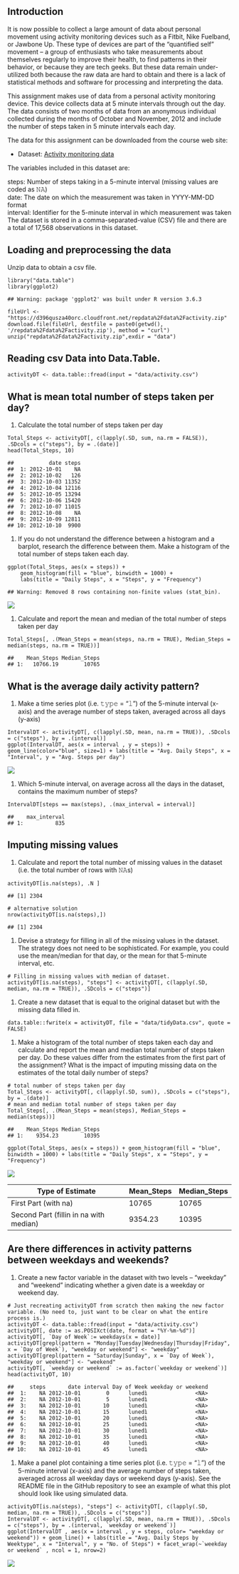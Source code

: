 Introduction
------------

It is now possible to collect a large amount of data about personal
movement using activity monitoring devices such as a Fitbit, Nike
Fuelband, or Jawbone Up. These type of devices are part of the
“quantified self” movement – a group of enthusiasts who take
measurements about themselves regularly to improve their health, to find
patterns in their behavior, or because they are tech geeks. But these
data remain under-utilized both because the raw data are hard to obtain
and there is a lack of statistical methods and software for processing
and interpreting the data.

This assignment makes use of data from a personal activity monitoring
device. This device collects data at 5 minute intervals through out the
day. The data consists of two months of data from an anonymous
individual collected during the months of October and November, 2012 and
include the number of steps taken in 5 minute intervals each day.

The data for this assignment can be downloaded from the course web site:

-   Dataset: [Activity monitoring
    data](https://d396qusza40orc.cloudfront.net/repdata%2Fdata%2Factivity.zip)

The variables included in this dataset are:

steps: Number of steps taking in a 5-minute interval (missing values are
coded as 𝙽𝙰) </br> date: The date on which the measurement was taken in
YYYY-MM-DD format </br> interval: Identifier for the 5-minute interval
in which measurement was taken </br> The dataset is stored in a
comma-separated-value (CSV) file and there are a total of 17,568
observations in this dataset.

Loading and preprocessing the data
----------------------------------

Unzip data to obtain a csv file.

    library("data.table")
    library(ggplot2)

    ## Warning: package 'ggplot2' was built under R version 3.6.3

    fileUrl <- "https://d396qusza40orc.cloudfront.net/repdata%2Fdata%2Factivity.zip"
    download.file(fileUrl, destfile = paste0(getwd(), '/repdata%2Fdata%2Factivity.zip'), method = "curl")
    unzip("repdata%2Fdata%2Factivity.zip",exdir = "data")

Reading csv Data into Data.Table.
---------------------------------

    activityDT <- data.table::fread(input = "data/activity.csv")

What is mean total number of steps taken per day?
-------------------------------------------------

1.  Calculate the total number of steps taken per day

<!-- -->

    Total_Steps <- activityDT[, c(lapply(.SD, sum, na.rm = FALSE)), .SDcols = c("steps"), by = .(date)] 
    head(Total_Steps, 10)

    ##           date steps
    ##  1: 2012-10-01    NA
    ##  2: 2012-10-02   126
    ##  3: 2012-10-03 11352
    ##  4: 2012-10-04 12116
    ##  5: 2012-10-05 13294
    ##  6: 2012-10-06 15420
    ##  7: 2012-10-07 11015
    ##  8: 2012-10-08    NA
    ##  9: 2012-10-09 12811
    ## 10: 2012-10-10  9900

1.  If you do not understand the difference between a histogram and a
    barplot, research the difference between them. Make a histogram of
    the total number of steps taken each day.

<!-- -->

    ggplot(Total_Steps, aes(x = steps)) +
        geom_histogram(fill = "blue", binwidth = 1000) +
        labs(title = "Daily Steps", x = "Steps", y = "Frequency")

    ## Warning: Removed 8 rows containing non-finite values (stat_bin).

![](project1-reproducible-research_files/figure-markdown_strict/unnamed-chunk-4-1.png)

1.  Calculate and report the mean and median of the total number of
    steps taken per day

<!-- -->

    Total_Steps[, .(Mean_Steps = mean(steps, na.rm = TRUE), Median_Steps = median(steps, na.rm = TRUE))]

    ##    Mean_Steps Median_Steps
    ## 1:   10766.19        10765

What is the average daily activity pattern?
-------------------------------------------

1.  Make a time series plot (i.e. 𝚝𝚢𝚙𝚎 = “𝚕”) of the 5-minute interval
    (x-axis) and the average number of steps taken, averaged across all
    days (y-axis)

<!-- -->

    IntervalDT <- activityDT[, c(lapply(.SD, mean, na.rm = TRUE)), .SDcols = c("steps"), by = .(interval)] 
    ggplot(IntervalDT, aes(x = interval , y = steps)) + geom_line(color="blue", size=1) + labs(title = "Avg. Daily Steps", x = "Interval", y = "Avg. Steps per day")

![](project1-reproducible-research_files/figure-markdown_strict/unnamed-chunk-6-1.png)

1.  Which 5-minute interval, on average across all the days in the
    dataset, contains the maximum number of steps?

<!-- -->

    IntervalDT[steps == max(steps), .(max_interval = interval)]

    ##    max_interval
    ## 1:          835

Imputing missing values
-----------------------

1.  Calculate and report the total number of missing values in the
    dataset (i.e. the total number of rows with 𝙽𝙰s)

<!-- -->

    activityDT[is.na(steps), .N ]

    ## [1] 2304

    # alternative solution
    nrow(activityDT[is.na(steps),])

    ## [1] 2304

1.  Devise a strategy for filling in all of the missing values in the
    dataset. The strategy does not need to be sophisticated. For
    example, you could use the mean/median for that day, or the mean for
    that 5-minute interval, etc.

<!-- -->

    # Filling in missing values with median of dataset. 
    activityDT[is.na(steps), "steps"] <- activityDT[, c(lapply(.SD, median, na.rm = TRUE)), .SDcols = c("steps")]

1.  Create a new dataset that is equal to the original dataset but with
    the missing data filled in.

<!-- -->

    data.table::fwrite(x = activityDT, file = "data/tidyData.csv", quote = FALSE)

1.  Make a histogram of the total number of steps taken each day and
    calculate and report the mean and median total number of steps taken
    per day. Do these values differ from the estimates from the first
    part of the assignment? What is the impact of imputing missing data
    on the estimates of the total daily number of steps?

<!-- -->

    # total number of steps taken per day
    Total_Steps <- activityDT[, c(lapply(.SD, sum)), .SDcols = c("steps"), by = .(date)] 
    # mean and median total number of steps taken per day
    Total_Steps[, .(Mean_Steps = mean(steps), Median_Steps = median(steps))]

    ##    Mean_Steps Median_Steps
    ## 1:    9354.23        10395

    ggplot(Total_Steps, aes(x = steps)) + geom_histogram(fill = "blue", binwidth = 1000) + labs(title = "Daily Steps", x = "Steps", y = "Frequency")

![](project1-reproducible-research_files/figure-markdown_strict/unnamed-chunk-11-1.png)

<table>
<thead>
<tr class="header">
<th>Type of Estimate</th>
<th>Mean_Steps</th>
<th>Median_Steps</th>
</tr>
</thead>
<tbody>
<tr class="odd">
<td>First Part (with na)</td>
<td>10765</td>
<td>10765</td>
</tr>
<tr class="even">
<td>Second Part (fillin in na with median)</td>
<td>9354.23</td>
<td>10395</td>
</tr>
</tbody>
</table>

Are there differences in activity patterns between weekdays and weekends?
-------------------------------------------------------------------------

1.  Create a new factor variable in the dataset with two levels –
    “weekday” and “weekend” indicating whether a given date is a weekday
    or weekend day.

<!-- -->

    # Just recreating activityDT from scratch then making the new factor variable. (No need to, just want to be clear on what the entire process is.) 
    activityDT <- data.table::fread(input = "data/activity.csv")
    activityDT[, date := as.POSIXct(date, format = "%Y-%m-%d")]
    activityDT[, `Day of Week`:= weekdays(x = date)]
    activityDT[grepl(pattern = "Monday|Tuesday|Wednesday|Thursday|Friday", x = `Day of Week`), "weekday or weekend"] <- "weekday"
    activityDT[grepl(pattern = "Saturday|Sunday", x = `Day of Week`), "weekday or weekend"] <- "weekend"
    activityDT[, `weekday or weekend` := as.factor(`weekday or weekend`)]
    head(activityDT, 10)

    ##     steps       date interval Day of Week weekday or weekend
    ##  1:    NA 2012-10-01        0      lunedì               <NA>
    ##  2:    NA 2012-10-01        5      lunedì               <NA>
    ##  3:    NA 2012-10-01       10      lunedì               <NA>
    ##  4:    NA 2012-10-01       15      lunedì               <NA>
    ##  5:    NA 2012-10-01       20      lunedì               <NA>
    ##  6:    NA 2012-10-01       25      lunedì               <NA>
    ##  7:    NA 2012-10-01       30      lunedì               <NA>
    ##  8:    NA 2012-10-01       35      lunedì               <NA>
    ##  9:    NA 2012-10-01       40      lunedì               <NA>
    ## 10:    NA 2012-10-01       45      lunedì               <NA>

1.  Make a panel plot containing a time series plot (i.e. 𝚝𝚢𝚙𝚎 = “𝚕”) of
    the 5-minute interval (x-axis) and the average number of steps
    taken, averaged across all weekday days or weekend days (y-axis).
    See the README file in the GitHub repository to see an example of
    what this plot should look like using simulated data.

<!-- -->

    activityDT[is.na(steps), "steps"] <- activityDT[, c(lapply(.SD, median, na.rm = TRUE)), .SDcols = c("steps")]
    IntervalDT <- activityDT[, c(lapply(.SD, mean, na.rm = TRUE)), .SDcols = c("steps"), by = .(interval, `weekday or weekend`)] 
    ggplot(IntervalDT , aes(x = interval , y = steps, color= "weekday or weekend")) + geom_line() + labs(title = "Avg. Daily Steps by Weektype", x = "Interval", y = "No. of Steps") + facet_wrap(~`weekday or weekend` , ncol = 1, nrow=2)

![](project1-reproducible-research_files/figure-markdown_strict/unnamed-chunk-13-1.png)
